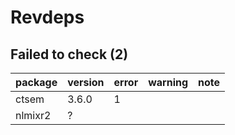 # Revdeps

## Failed to check (2)

|package |version |error |warning |note |
|:-------|:-------|:-----|:-------|:----|
|ctsem   |3.6.0   |1     |        |     |
|nlmixr2 |?       |      |        |     |

